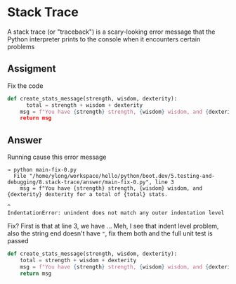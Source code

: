 # Stack Trace

A stack trace (or "traceback") is a scary-looking error message that the Python interpreter prints to the console when it encounters certain problems

## Assigment

Fix the code

```python
def create_stats_message(strength, wisdom, dexterity):
      total = strength + wisdom + dexterity
    msg = f"You have {strength} strength, {wisdom} wisdom, and {dexterity} dexterity for a total of {total} stats.
    return msg
```

## Answer

Running cause this error message

```
→ python main-fix-0.py
  File "/home/ylong/workspace/hello/python/boot.dev/5.testing-and-debugging/8.stack-trace/answer/main-fix-0.py", line 3
    msg = f"You have {strength} strength, {wisdom} wisdom, and {dexterity} dexterity for a total of {total} stats.
                                                                                                                  ^
IndentationError: unindent does not match any outer indentation level
```

Fix? First is that at line 3, we have ... Meh, I see that indent level problem, also the string end doesn't have `"`, fix them both and the full unit test is passed

```python
def create_stats_message(strength, wisdom, dexterity):
    total = strength + wisdom + dexterity
    msg = f"You have {strength} strength, {wisdom} wisdom, and {dexterity} dexterity for a total of {total} stats."
    return msg
```
